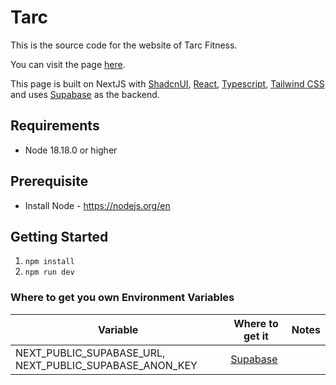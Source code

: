 # Tarc
This is the source code for the website of Tarc Fitness.

You can visit the page [here](https://tarc-fitness.com).

This page is built on NextJS with [ShadcnUI](https://ui.shadcn.com/), [React](https://react.dev), [Typescript](https://typescriptlang.org), [Tailwind CSS](https://tailwindcss.com) and uses [Supabase](https://supabase.com) as the backend.

## Requirements

- Node 18.18.0 or higher

## Prerequisite

- Install Node - https://nodejs.org/en


## Getting Started

1. `npm install`
2. `npm run dev`

### Where to get you own Environment Variables

| Variable                                                 | Where to get it                                                         | Notes                                                                                           |
| ---------------------------- | ----------------------------------------------------------------------- | ----------------------------------------------------------------------------------------------- |
| NEXT_PUBLIC_SUPABASE_URL, NEXT_PUBLIC_SUPABASE_ANON_KEY  | [Supabase](https://supabase.com/) | |